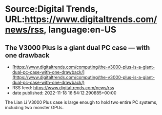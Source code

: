 # Source:Digital Trends, URL:https://www.digitaltrends.com/news/rss, language:en-US

## The V3000 Plus is a giant dual PC case — with one drawback
 - [https://www.digitaltrends.com/computing/the-v3000-plus-is-a-giant-dual-pc-case-with-one-drawback/](https://www.digitaltrends.com/computing/the-v3000-plus-is-a-giant-dual-pc-case-with-one-drawback/)
 - RSS feed: https://www.digitaltrends.com/news/rss
 - date published: 2022-11-18 16:54:12.290885+00:00

The Lian Li V3000 Plus case is large enough to hold two entire PC systems, including two monster GPUs.

